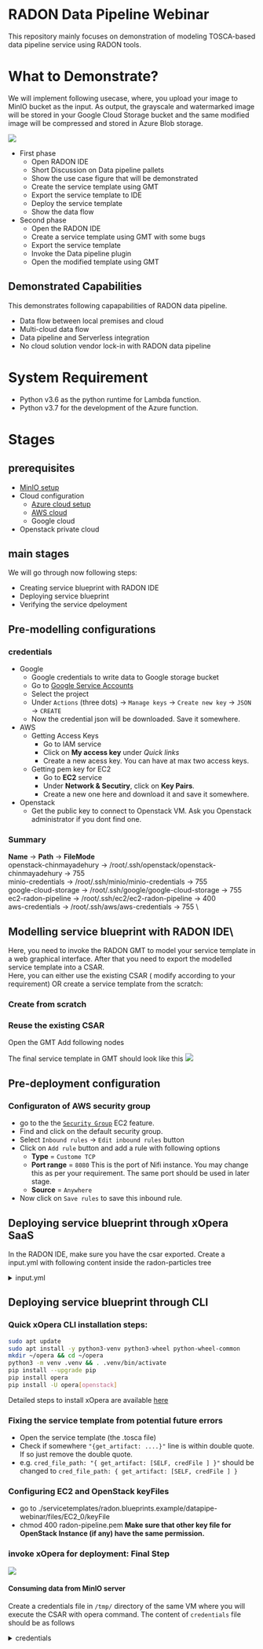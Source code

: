 # RADON Data Pipeline Webinar

This repository mainly focuses on demonstration of modeling TOSCA-based data pipeline service using RADON tools.

# What to Demonstrate?
We will implement following usecase, where, you upload your image to MinIO bucket as the input. As output, the grayscale and watermarked image will be stored in your Google Cloud Storage bucket and the same modified image will be compressed and stored in Azure Blob storage.

<img src="img/main-worklow.png">

*  First phase
    *  Open RADON IDE
    *  Short Discussion on Data pipeline pallets
    *  Show the use case figure that will be demonstrated
    *  Create the service template using GMT
    *  Export the service template to IDE
    *  Deploy the service template
    *  Show the data flow
*  Second phase
    *  Open the RADON IDE 
    *  Create a service template using GMT with some bugs
    *  Export the service template
    *  Invoke the Data pipeline plugin
    *  Open the modified template using GMT

## Demonstrated Capabilities
This demonstrates following capapabilities of RADON data pipeline.
* Data flow between local premises and cloud 
* Multi-cloud data flow
* Data pipeline and Serverless integration
* No cloud solution vendor lock-in with RADON data pipeline

# System Requirement
* Python v3.6 as the python runtime for Lambda function.
* Python v3.7 for the development of the Azure function.

# Stages

## prerequisites 
* [MinIO setup](local-sy-configuration/minio/minio.md)
* Cloud configuration 
    * [Azure cloud setup](cloud-configuration/azure)
    * [AWS cloud](cloud-configuration/aws)
    * Google cloud 
* Openstack private cloud

## main stages
We will go through now following steps:
* Creating service blueprint with RADON IDE
* Deploying service blueprint
* Verifying the service dpeloyment

## Pre-modelling configurations
### credentials
* Google
    * Google credentials to write data to Google storage bucket
    * Go to [Google Service Accounts](https://console.cloud.google.com/iam-admin/serviceaccounts)
    * Select the project
    * Under `Actions` (three dots) -> `Manage keys` -> `Create new key` -> `JSON` -> `CREATE`
    * Now the credential json will be downloaded. Save it somewhere.
* AWS
    * Getting Access Keys
        * Go to IAM service
        * Click on **My access key** under _Quick links_
        * Create a new acess key. You can have at max two access keys.
    * Getting pem key for EC2
        * Go to **EC2** service
        * Under **Network & Secutiry**, click on **Key Pairs**.
        * Create a new one here and download it and save it somewhere.
* Openstack
    * Get the public key to connect to Openstack VM. Ask you Openstack administrator if you dont find one.

### Summary
**Name** -> **Path** -> **FileMode**   
openstack-chinmayadehury  ->  /root/.ssh/openstack/openstack-chinmayadehury  -> 755 \
minio-credentials ->  /root/.ssh/minio/minio-credentials  -> 755 \
google-cloud-storage  -> /root/.ssh/google/google-cloud-storage  -> 755 \
ec2-radon-pipeline -> /root/.ssh/ec2/ec2-radon-pipeline -> 400 \
aws-credentials -> /root/.ssh/aws/aws-credentials -> 755 \


## **Modelling** service blueprint with RADON IDE\
Here, you need to invoke the RADON GMT to model your service template in a web graphical interface. After that you need to export the modelled service template into a CSAR.   
Here, you can either use the existing CSAR ( modify according to your requirement) OR create a service template from the scratch:
### Create from scratch
### Reuse the existing CSAR

    
Open the GMT 
Add following nodes 

The final service template in GMT should look like this
<img src="img/serviceTemplateCSAR.png">

## Pre-deployment configuration
### Configuraton of AWS security group 
* go to the the [`Security Group`](https://eu-west-1.console.aws.amazon.com/ec2/v2/home?region=eu-west-1#SecurityGroups:) EC2 feature.
* Find and click on the default security group.
* Select `Inbound rules` -> `Edit inbound rules` button
* Click on `Add rule` button and add a rule with following options
    * **Type** = `Custome TCP`
    * **Port range** = `8080` This is the port of Nifi instance. You may change this as per your requirement. The same port should be used in later stage.
    * **Source** = `Anywhere`
* Now click on `Save rules` to save this inbound rule.

## **Deploying** service blueprint through xOpera SaaS
In the RADON IDE, make sure you have the csar exported.
Create a input.yml with following content inside the radon-particles tree
<details>
    <summary>input.yml</summary>

```
{}
```
</details>

## **Deploying** service blueprint through CLI
### Quick xOpera CLI installation steps:
```bash
sudo apt update
sudo apt install -y python3-venv python3-wheel python-wheel-common
mkdir ~/opera && cd ~/opera
python3 -m venv .venv && . .venv/bin/activate
pip install --upgrade pip
pip install opera
pip install -U opera[openstack]
```
Detailed steps to install xOpera are available [here](https://xlab-si.github.io/xopera-docs/opera_cli.html)
### Fixing the service template from potential future errors
* Open the service template (the .tosca file)
* Check if somewhere `"{get_artifact: ....}"` line is within double quote. If so just remove the double quote. 
* e.g. `cred_file_path: "{ get_artifact: [SELF, credFile ] }"` should be changed to `cred_file_path: { get_artifact: [SELF, credFile ] }`

### Configuring EC2 and OpenStack keyFiles
* go to ./servicetemplates/radon.blueprints.example/datapipe-webinar/files/EC2_0/keyFile
* chmod 400 radon-pipeline.pem
__Make sure that other key file for OpenStack Instance (if any) have the same permission.__


### invoke xOpera for deployment: Final Step

<img src="img/finalDeployComndOutput.PNG">

#### Consuming data from MinIO server
Create a credentials file in `/tmp/` directory of the same VM where you will execute the CSAR with opera command.
The content of `credentials` file should be as follows
<details>
      <summary>credentials</summary>

```
[default]
accessKey= MinIO username or the access key
secretKey= your MinIO password or the secret key
```
</details>




